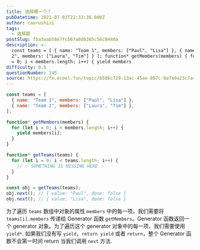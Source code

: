```yaml
---
title: 选择哪一个？
pubDatetime: 2021-07-03T22:33:36.000Z
author: caorushizi
tags:
  - 选择题
postSlug: fba3aab58e7fcb67a8db365c56c044da
description: >-
  const teams = [ { name: "Team 1", members: ["Paul", "Lisa"] }, { name: "Team
  2", members: ["Laura", "Tim"] } ]; function* getMembers(members) { for (let i
  = 0; i < members.length; i++) { yield members
difficulty: 0.5
questionNumber: 145
source: https://fe.ecool.fun/topic/b586c729-13ac-45ae-807c-8a7a0a23c7a4
---
```


```javascript
const teams = [
  { name: "Team 1", members: ["Paul", "Lisa"] },
  { name: "Team 2", members: ["Laura", "Tim"] },
];

function* getMembers(members) {
  for (let i = 0; i < members.length; i++) {
    yield members[i];
  }
}

function* getTeams(teams) {
  for (let i = 0; i < teams.length; i++) {
    // ✨ SOMETHING IS MISSING HERE ✨
  }
}

const obj = getTeams(teams);
obj.next(); // { value: "Paul", done: false }
obj.next(); // { value: "Lisa", done: false }
```

为了遍历 `teams` 数组中对象的属性 `members` 中的每一项，我们需要将 `teams[i].members` 传递给 Generator 函数 `getMembers`。Generator 函数返回一个 generator 对象。为了遍历这个 generator 对象中的每一项，我们需要使用 `yield*`.
如果我们没有写 `yield`，`return yield` 或者 `return`，整个 Generator 函数不会第一时间 return 当我们调用 `next` 方法.
